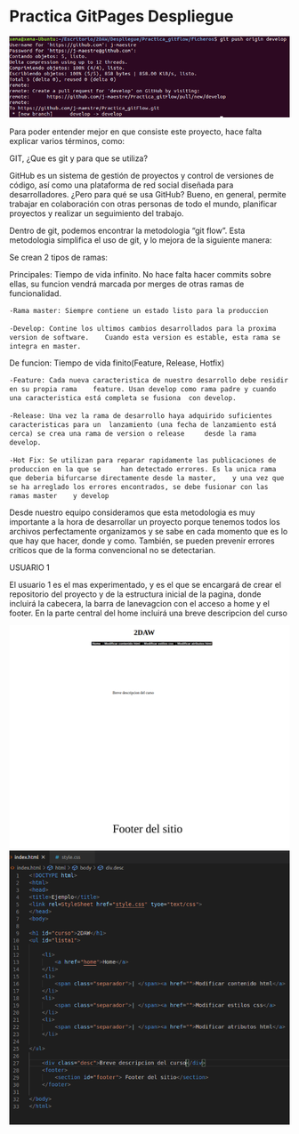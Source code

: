 # Practica GitPages Despliegue

![GitHub Logo](/images_gitPages/2.png)

Para poder entender mejor en que consiste este proyecto, hace falta explicar varios términos, como:

GIT, ¿Que es git y para que se utiliza?

GitHub es un sistema de gestión de proyectos y control de versiones de código, así como una plataforma de red social diseñada para desarrolladores. ¿Pero para qué se usa GitHub? Bueno, en general, permite trabajar en colaboración con otras personas de todo el mundo, planificar proyectos y realizar un seguimiento del trabajo.

Dentro de git, podemos encontrar la metodologia “git flow”. Esta metodologia simplifica el uso de git, y lo mejora de la siguiente manera:

Se crean 2 tipos de ramas:

Principales: Tiempo de vida infinito. No hace falta hacer commits sobre ellas, su funcion vendrá marcada por merges de otras ramas de funcionalidad.
	
	-Rama master: Siempre contiene un estado listo para la produccion 

	-Develop: Contine los ultimos cambios desarrollados para la proxima version de software. 	Cuando esta version es estable, esta rama se integra en master.

De funcion: Tiempo de vida finito(Feature, Release, Hotfix)

	-Feature: Cada nueva caracteristica de nuestro desarrollo debe residir en su propia rama 	feature. Usan develop como rama padre y cuando una caracteristica está completa se fusiona 	con develop.
	
	-Release: Una vez la rama de desarrollo haya adquirido suficientes caracteristicas para un 	lanzamiento (una fecha de lanzamiento está cerca) se crea una rama de version o release 	desde la rama develop.

	-Hot Fix: Se utilizan para reparar rapidamente las publicaciones de produccion en la que se 	han detectado errores. Es la unica rama que deberia bifurcarse directamente desde la master, 	y una vez que se ha arreglado los errores encontrados, se debe fusionar con las ramas master 	y develop



Desde nuestro equipo consideramos que esta metodologia es muy importante a la hora de desarrollar un proyecto porque tenemos todos los archivos perfectamente organizamos y se sabe en cada momento que es lo que hay que hacer, donde y como. También, se pueden prevenir errores criticos que de la forma convencional no se detectarian. 







USUARIO 1



El usuario 1 es el mas experimentado, y es el que se encargará de crear el repositorio del proyecto y de la estructura inicial de la pagina, donde incluirá la cabecera, la barra de lanevagcion con el acceso a home y el footer. En la parte central del home incluirá una breve descripcion del curso

![GitHub Logo](/images_gitPages/g_page.png)
![GitHub Logo](/images_gitPages/g_page2.png)


